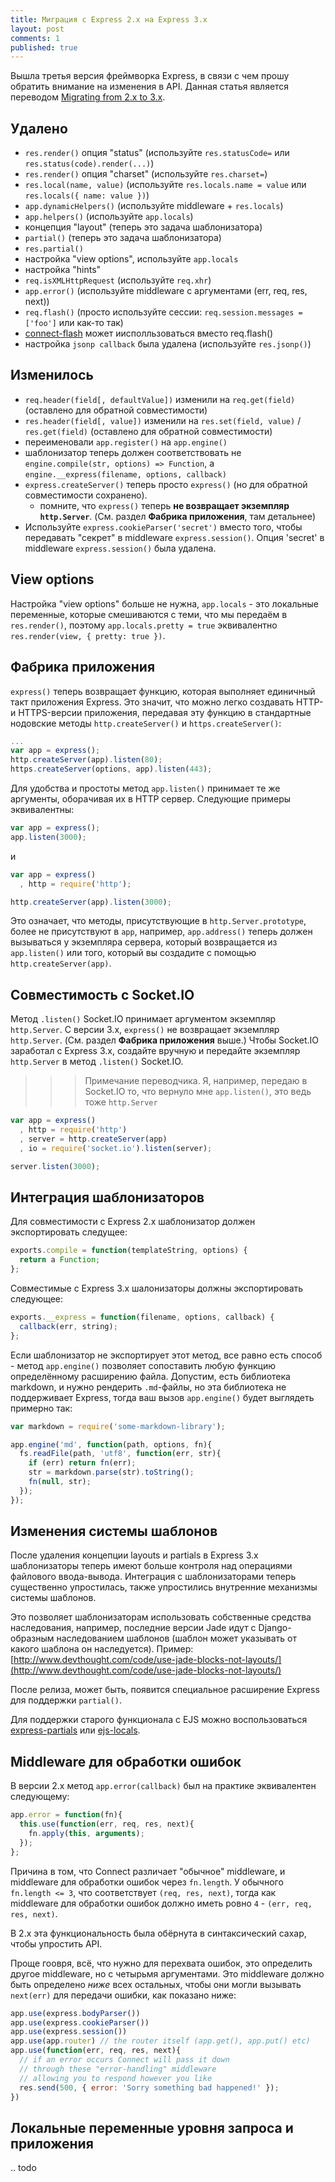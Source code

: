 ```yaml
---
title: Миграция с Express 2.x на Express 3.x
layout: post
comments: 1
published: true
---
```


Вышла третья версия фреймворка Express, в связи с чем прошу обратить внимание на изменения в API. Данная статья является переводом [Migrating from 2.x to 3.x](https://github.com/visionmedia/express/wiki/Migrating-from-2.x-to-3.x).

## Удалено

  - `res.render()` опция "status" (используйте `res.statusCode=` или `res.status(code).render(...)`)
  - `res.render()` опция "charset" (используйте `res.charset=`)
  - `res.local(name, value)` (используйте `res.locals.name = value` или `res.locals({ name: value })`)
  - `app.dynamicHelpers()` (используйте middleware + `res.locals`)
  - `app.helpers()` (используйте `app.locals`)
  - концепция "layout" (теперь это задача шаблонизатора)
  - `partial()` (теперь это задача шаблонизатора)
  - `res.partial()`
  - настройка "view options", используйте `app.locals`
  - настройка "hints"
  - `req.isXMLHttpRequest` (используйте `req.xhr`)
  - `app.error()` (используйте middleware с аргументами (err, req, res, next))
  - `req.flash()` (просто используйте сессии: `req.session.messages = ['foo']` или как-то так)
  - [connect-flash](https://github.com/jaredhanson/connect-flash) может иисполльзоваться вместо req.flash()
  - настройка `jsonp callback` была удалена (используйте `res.jsonp()`)

## Изменилось

  - `req.header(field[, defaultValue])` изменили на `req.get(field)` (оставлено для обратной совместимости)
  - `res.header(field[, value])` изменили на `res.set(field, value)` / `res.get(field)` (оставлено для обратной совместимости)
  - переименовали `app.register()` на `app.engine()`
  - шаблонизатор теперь должен соответствовать не `engine.compile(str, options) => Function`, а `engine.__express(filename, options, callback)`
  - `express.createServer()` теперь просто `express()` (но для обратной совместимости сохранено). 
    - помните, что `express()` теперь __не возвращает экземпляр `http.Server`__. (См. раздел **Фабрика приложения**, там детальнее)
  - Используйте `express.cookieParser('secret')` вместо того, чтобы передавать "секрет" в middleware `express.session()`. Опция 'secret' в middleware `express.session()` была удалена.

## View options

  Настройка "view options" больше не нужна, `app.locals` - это локальные переменные, которые смешиваются с теми, что мы передаём в `res.render()`, поэтому `app.locals.pretty = true` эквивалентно `res.render(view, { pretty: true })`.

## Фабрика приложения

 `express()` теперь возвращает функцию, которая выполняет единичный такт приложения Express. Это значит, что можно легко создавать HTTP- и HTTPS-версии приложения, передавая эту функцию в стандартные нодовские методы `http.createServer()` и `https.createServer()`:

```js
...
var app = express();
http.createServer(app).listen(80);
https.createServer(options, app).listen(443);
```

 Для удобства и простоты метод `app.listen()` принимает те же аргументы,
 оборачивая их в HTTP сервер. Следующие примеры эквивалентны:

```js
var app = express();
app.listen(3000);
```

и

```js
var app = express()
  , http = require('http');

http.createServer(app).listen(3000);
```

Это означает, что методы, присутствующие в `http.Server.prototype`, более не присутствуют в `app`, например, `app.address()` теперь должен вызываться у экземпляра сервера, который возвращается из `app.listen()`
или того, который вы создадите с помощью `http.createServer(app)`.

## Совместимость с Socket.IO

Метод `.listen()` Socket.IO принимает аргументом экземпляр `http.Server`. С версии 3.x, `express()` не возвращает экземпляр `http.Server`. (См. раздел **Фабрика приложения** выше.) Чтобы Socket.IO заработал с Express 3.x, создайте вручную и передайте экземпляр `http.Server` в метод `.listen()` Socket.IO.

>>> Примечание переводчика. Я, например, передаю в Socket.IO то, что вернуло мне `app.listen()`, это ведь тоже `http.Server`

```js
var app = express()
  , http = require('http')
  , server = http.createServer(app)
  , io = require('socket.io').listen(server);

server.listen(3000);
```

## Интеграция шаблонизаторов

 Для совместимости с Express 2.x шаблонизатор должен экспортировать следущее:

```js
exports.compile = function(templateString, options) {
  return a Function;
};
```

  Совместимые с Express 3.x шалонизаторы должны экспортировать следующее:

```js
exports.__express = function(filename, options, callback) {
  callback(err, string);
};
```

Если шаблонизатор не экспортирует этот метод, все равно есть способ - метод `app.engine()` позволяет сопоставить любую функцию определённому расширению файла.
Допустим, есть библиотека markdown, и нужно рендерить `.md`-файлы, но эта библиотека не поддерживает Express, тогда ваш вызов `app.engine()` будет выглядеть примерно так:

```js
var markdown = require('some-markdown-library');

app.engine('md', function(path, options, fn){
  fs.readFile(path, 'utf8', function(err, str){
    if (err) return fn(err);
    str = markdown.parse(str).toString();
    fn(null, str);
  });
});
```

## Изменения системы шаблонов

После удаления концепции layouts и partials в Express 3.x шаблонизаторы теперь имеют больше контроля над операциями файлового ввода-вывода. Интеграция с шаблонизаторами теперь существенно упростилась, также упростились внутренние механизмы системы шаблонов.

Это позволяет шаблонизаторам использовать собственные средства наследования, например, последние версии Jade идут с Django-образным наследованием шаблонов (шаблон может указывать от какого шаблона он наследуется). Пример: [http://www.devthought.com/code/use-jade-blocks-not-layouts/](http://www.devthought.com/code/use-jade-blocks-not-layouts/)

После релиза, может быть, появится специальное расширение Express для поддержки `partial()`.

 Для поддержки старого функционала с EJS можно воспользоваться [express-partials](https://github.com/publicclass/express-partials) или [ejs-locals](https://github.com/RandomEtc/ejs-locals).

## Middleware для обработки ошибок

  В версии 2.x метод `app.error(callback)` был на практике эквивалентен следующему:

```js
app.error = function(fn){
  this.use(function(err, req, res, next){
    fn.apply(this, arguments);
  });
};
```

 Причина в том, что Connect различает "обычное" middleware,
и middleware для обработки ошибок через `fn.length`. У обычного `fn.length <= 3`, что соответствует `(req, res, next)`, тогда как middleware для обработки ошибок должно иметь ровно `4` - `(err, req, res, next)`.

В 2.x эта функциональность была обёрнута в синтаксический сахар, чтобы упростить API.

Проще гоовря, всё, что нужно для перехвата ошибок, это определить другое middleware, но с четырьмя аргументами. Это middleware должно быть определено _ниже_ всех остальных, чтобы они могли вызывать `next(err)` для передачи ошибки, как показано ниже:

```js
app.use(express.bodyParser())
app.use(express.cookieParser())
app.use(express.session())
app.use(app.router) // the router itself (app.get(), app.put() etc)
app.use(function(err, req, res, next){
  // if an error occurs Connect will pass it down
  // through these "error-handling" middleware
  // allowing you to respond however you like
  res.send(500, { error: 'Sorry something bad happened!' });
})
``` 

## Локальные переменные уровня запроса и приложения

 .. todo